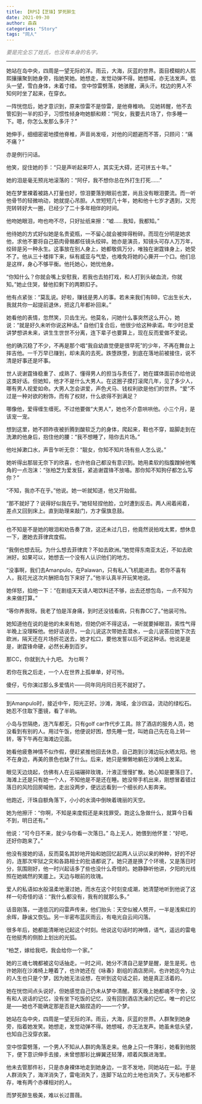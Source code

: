 ```yaml
---
title: 【RPS】【芝锋】梦死醉生
date: 2021-09-30
author: 森森
categories: "Story"
tags: "同人"
---
```




*<span style="color:grey"> 要是完全忘了姓氏，也没有本身的名字。</span>*

___________________________________________




她站在岛中央，四周是一望无际的洋。雨云，大海，灰蓝的世界。面目模糊的人熙熙攘攘聚到她身旁，指她笑她。她想走，发觉动弹不得。她想喊，亦无法发声。低头一望，雪白身体，未着寸缕。
空中惊雷劈落，她骇醒，满头汗。枕边的男人不知何时坐了起来，在穿衣。

一阵恍惚后，她才意识到，原来惊雷不是惊雷，是他脊椎响。
见她转醒，他不去管扣到一半的扣子，习惯性倾身吻她额和颊：“阿女，我要去片场了，你多睡一下。嗯，你怎么发那么多汗？”

她伸手，细细密密地摸他脊椎，声音尚发哑，对他的问题避而不答，只顾问：“痛不痛？”

亦是例行问话。

他笑，捉住她的手：“只是声听起来吓人，其实无大碍，还可拼五十年。”

她的泪是毫无预兆地滚落的：“阿仔，我不想你总在外打生打死……”

她在梦里裸着被路人打量也好，惊泪要落到眼前也罢，尚且没有眼泪要流。而一听他骨节的轻微响动，她就提心吊胆。人世短短几十年，她和他十七岁才遇到，又兜兜转转好大一圈，已经少了二十多年相伴的时间。

他吻她眼泪，吻也吻不尽，只好扯纸来擦：“嘘……我知，我都知。”

他待她的方式好似她是名贵瓷瓶，一不留心就会被摔得粉碎。而现在分明是她求他，求他不要将自己筋肉骨骼都任镜头绞碎。她亦是演员，知镜头可存人万万年，绞碎是另一种永生。这事放在别人身上，她都敬佩万分，唯独在谢霆锋身上，她受不了。他从三十楼摔下来，纵有威亚与气垫，也难免将她的心撕开一个口。他们总是这样，身心不够平衡。他托她心，她忧他身。

“你知什么？你就会嘴上安慰我，若我也去拍打戏，和人打到头破血流，你就知。”她止住哭，替他扣剩下的两颗扣子。

他有点紧张：“莫乱说。好啦，赚钱是男人的事。若未来我们有BB，它出生长大，我就共你一起提前退休，把这几年都补回来。”

她看他的表情，忽然笑，贝齿生光。他莫名，问她什么事突然这么开心，她说：“就是好久未听你说这种话。”
自他们复合后，他很少给这种承诺。年少时总爱讲梦想讲未来，讲生生世世不分离，连下辈子也要算上，现在反而爱做不爱说。

他的确沉稳了不少，不再是那个唱“我自幼直觉便是很早死”的少年，不再在舞台上摔吉他。一千万早已赚到，却未真的去死。跌堕跌堕，到底在落地前被接住，说不清是好事还是坏事。

世人说谢霆锋稳重了、成熟了、懂得男人的担当与责任了，她在媒体面前亦给他说这类好话。但她知，他才不是什么大男人。在这圈子摸打滚爬几年，见了多少人，哪有男人视爱如命。大男人怎会讲爱，声色犬马、钱权利欲是他们的世界。“爱”不过是一种对欲的粉饰，而有了权财，什么欲得不到满足？

哪像他，爱得缠生缠死。不过他要做“大男人”，她也不介意哄哄他。小三个月，是该宠一宠。

想到这里，她不顾昨夜被折腾到酸软乏力的身体，爬起来，鞋也不穿，踮脚走到在洗漱的他身后，抱住他的腰：“我不想睡了，陪你去片场。”

他吐掉漱口水，声音乍听无奈：“靓女，你知不知片场有些人怎么说。”

她听得出那层无奈下的欣喜，也许他自己都没有意识到。她用柔软的指腹蹭掉他嘴角的一点泡沫：“张柏芝为爱发狂，紧追谢霆锋不放咯。那你知不知狗仔都怎么写你？”

“不知，我亦不在乎。”他说。她一听就知道，他又开始倔。

“那不就好了？说得好似我在乎。”她轻轻捏他脸，立时遭到反击。两人闹着闹着，差点又回到床上。直到助理来敲门，方才偃旗息鼓。

___________________________________________

也不知是不是她的眼泪和劝告奏了效，这还未过几日，他竟然说拍戏太累，想休息一下，邀她去菲律宾度假。

“我倒也想去玩。为什么想去菲律宾？不如去欧洲。”她觉得东南亚太近，不如去欧洲好。如果可以，她想去一个没有人认识他们的地方。

“没事啊，我们去Amanpulo，在Palawan，只有私人飞机能进去。若你不喜有人，我花光这次片酬把岛包下来好了。”他半认真半开玩笑地说。

她佯怒，掐他一下：“在剧组天天请人喝饮料还不够，出去还想包岛，一点不知为未来做打算。”

“等你养我呀。我老了怕是浑身痛，到时还没钱看病，只有靠CC了。”他装可怜。

她知道他在说的是他的未来有她，但她仍听不得这话，一听就要掉眼泪，索性气得半晚上没理睬他。他好话说尽，一会儿说这次带她去潜水，一会儿说答应她下次去欧洲，隔天还在片场折花送去，她才松口，要他发誓以后不说这种话。他说是是是，谢霆锋命硬，必然长寿到百岁。

那CC，你就到九十九吧。
为乜啊？

若你在我之后走，一个人在世界上孤单单，好可怜。

傻仔，亏你演过那么多爱情片——同年同月同日死不就好了。

___________________________________________

到Amanpulo时，接近中午，阳光正好。沙滩，海域，金沙四溢，流动的绿松石。她忍不住取下墨镜，看了半晌。

小岛与世隔绝，连汽车都无，只有golf car作代步工具。除了酒店的服务人员，她没看到有别的人。用过午饭，他便说好困，想先睡一觉，叫她自己先在岛上转一转，等下午再在海滩边见面。

她看他疲惫神情不似作假，便赶紧推他回去休息，自己跑到沙滩边玩水晒太阳。他不在身边，再美的景色也缺了什么。后来，她只是懒懒地躺在沙滩椅上发呆。

眼见天边烧起，仿佛有人在云端碾碎玫瑰，汁液正慢慢扩散。她心知是要落日了。海滩上还是只有她一个人，不知他是不是还在睡。她没带手机出来，刚想冒着错过落日的风险回房喊他，走出没两步，便远远看到一个细长的人影奔来。

他跑近，汗珠自额角落下，小小的水滴中倒映着瑰丽的天空。

她为他擦汗：“你啊，不知是来度假还是来找罪受。跑这么急做什么，就算今日看不到，明日还有。”

他说：“可今日不来，就少与你看一次落日。”
岛上无人，她偎到他怀里：“好吧，还好你跑来了。”

他没有接她的话，反而莫名其妙地开始和她回忆起两人认识以来的种种，好的不好的，连那次牢狱之灾和各路相士的批语都说了。她只道是换了个环境，又是落日时分，氛围刚好，他一时兴起话多了些也没什么奇怪的。她静静听他讲，夕阳的光线照在她嫣然的笑靥上。天边与眼前的玫瑰。

爱人的私语如水般温柔地漫过她，而水在这个时刻变成潮，她清楚地听到他说了这样一句奇怪的话：“我什么都没有，我有的就那么多。”

话音刚落，一道低沉的闷雷声传来，他们抬头：天空似被人劈开，一半是浅紫红的余晖，静谧又恢弘。另一半密布蓝灰雨云，有电光自云间闪落。

很多年后，她都能清晰地记起这个时刻。他说这句话时的神情，语气，遥远的雷电在他挺秀的侧脸上划出的光弧。

“柏芝，嫁给我吧，我会给你一个家。”

她的三魂七魄都被这句话抽走。一时之间，她分不清自己是梦是醒，是生是死。也许她刚在沙滩椅上睡着了，也许她还在《咏春》剧组的酒店房间，也许她迄今为止的人生也只是个梦，因为她无法设想，在听到这句话之前，她是真正活着的。

她在恍惚间点头说好，但她感觉自己仍未从梦中清醒。那天晚上她都魂不守舍，没有和人说话的记忆，没有坐下吃饭的记忆，没有回到酒店洗澡的记忆。唯一的记忆是——她也不能确定那是否是大脑捏造的——一个梦。

她站在岛中央，四周是一望无际的洋。雨云，大海，灰蓝的世界。人群聚到她身旁，指着她发笑。她想走，发觉动弹不得。她想喊，亦无法发声。她虽未低头望，也知自己没穿衣裳。

空中惊雷劈落，一个男人不知从人群的角落走来。他身上只一件薄衫，她看到他脱下，便下意识伸手去接，未曾想那衫比蝉翼还轻薄，顺着风飘进海里。

他未去管那件衫，只是赤身裸体地走到她身边，一言不发地，同她站在一起。于是人群消失了，海洋消失了，雷电消失了，连脚下站立的土地也消失了。天与地都不存，唯有两个赤裸相对的人。

而梦死醉生极美，难以长过蔷薇。
